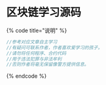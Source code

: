 # 区块链学习源码

{% code title="说明" %}
```c
//参考对应文章自主学习
//有疑问可联系作者，作者喜欢爱学习的孩子。
//请勿将任何程序、合约代码
//用于违法犯罪与非法牟利
//否则作者将毫无保留像警方提供信息。
```
{% endcode %}

